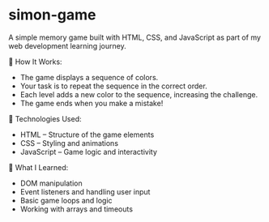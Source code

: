 # simon-game
A simple memory game built with HTML, CSS, and JavaScript as part of my web development learning journey.

🧠 How It Works:
- The game displays a sequence of colors.
- Your task is to repeat the sequence in the correct order.
- Each level adds a new color to the sequence, increasing the challenge.
- The game ends when you make a mistake!

🔧 Technologies Used:
- HTML – Structure of the game elements
- CSS – Styling and animations
- JavaScript – Game logic and interactivity

🚀 What I Learned:
- DOM manipulation
- Event listeners and handling user input
- Basic game loops and logic
- Working with arrays and timeouts
